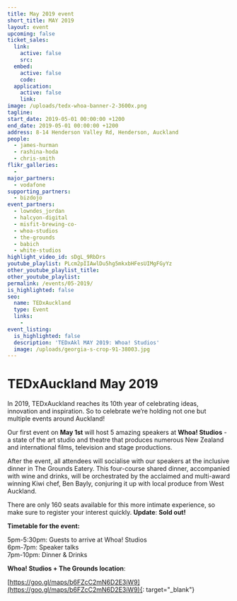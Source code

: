 ```yaml
---
title: May 2019 event
short_title: MAY 2019
layout: event
upcoming: false
ticket_sales:
  link:
    active: false
    src:
  embed:
    active: false
    code:
  application:
    active: false
    link:
image: /uploads/tedx-whoa-banner-2-3600x.png
tagline:
start_date: 2019-05-01 00:00:00 +1200
end_date: 2019-05-01 00:00:00 +1200
address: 8-14 Henderson Valley Rd, Henderson, Auckland
people:
  - james-hurman
  - rashina-hoda
  - chris-smith
flikr_galleries:
  -
major_partners:
  - vodafone
supporting_partners:
  - bizdojo
event_partners:
  - lowndes_jordan
  - halcyon-digital
  - misfit-brewing-co-
  - whoa-studios
  - the-grounds
  - babich
  - white-studios
highlight_video_id: sDgL_9RbDrs
youtube_playlist: PLcm2pIIAwlDu5hg5mkxbHFesUIMgFGyYz
other_youtube_playlist_title:
other_youtube_playlist:
permalink: /events/05-2019/
is_highlighted: false
seo:
  name: TEDxAuckland
  type: Event
  links:
    -
event_listing:
  is_highlighted: false
  description: 'TEDxAkl MAY 2019: Whoa! Studios'
  image: /uploads/georgia-s-crop-91-38003.jpg
---
```

# TEDxAuckland May 2019

In 2019, TEDxAuckland reaches its 10th year of celebrating ideas, innovation and inspiration. So to celebrate we’re holding not one but multiple events around Auckland\!

Our first event on **May 1st** will host 5 amazing speakers at **Whoa\! Studios** - a state of the art studio and theatre that produces numerous New Zealand and international films, television and stage productions.

After the event, all attendees will socialise with our speakers at the inclusive dinner in The Grounds Eatery. This four-course shared dinner, accompanied with wine and drinks, will be orchestrated by the acclaimed and multi-award winning Kiwi chef, Ben Bayly, conjuring it up with local produce from West Auckland.

There are only 160 seats available for this more intimate experience, so make sure to register your interest quickly.&nbsp;**Update**\: **Sold out\!**

**Timetable for the event:**

5pm-5:30pm: Guests to arrive at Whoa\! Studios<br>6pm-7pm: Speaker talks<br>7pm-10pm: Dinner & Drinks

**Whoa\! Studios + The Grounds location**\:

[https://goo.gl/maps/b6FZcC2mN6D2E3iW9](https://goo.gl/maps/b6FZcC2mN6D2E3iW9){: target="_blank"}

&nbsp;